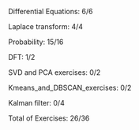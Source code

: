 
Differential Equations: 6/6

Laplace transform: 4/4

Probability: 15/16

DFT: 1/2

SVD and PCA exercises: 0/2

Kmeans_and_DBSCAN_exercises: 0/2

Kalman filter: 0/4

Total of Exercises: 26/36
